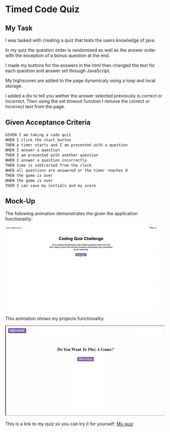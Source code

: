 # Timed Code Quiz

## My Task

I was tasked with creating a quiz that tests the users knowledge of java.

In my quiz the question order is randomized as well as the answer order with the exception of a bonus question at the end.

I made my buttons for the answers in the html then changed the text for each question and answer set through JavaScript.

My highscores are added to the page dynamicaly using a loop and local storage.

I added a div to tell you wether the answer selected previously is correct or incorrect. Then using the set timeout function I remove the correct or incorrect text from the page.


## Given Acceptance Criteria

```
GIVEN I am taking a code quiz
WHEN I click the start button
THEN a timer starts and I am presented with a question
WHEN I answer a question
THEN I am presented with another question
WHEN I answer a question incorrectly
THEN time is subtracted from the clock
WHEN all questions are answered or the timer reaches 0
THEN the game is over
WHEN the game is over
THEN I can save my initials and my score
```

## Mock-Up

The following animation demonstrates the given the application functionality:

![A user clicks through an interactive coding quiz, then enters initials to save the high score before resetting and starting over.](./Assets/04-web-apis-homework-demo.gif)

This animation shows my projects functionality:

![My project showing the quiz and high score functionality](./Assets/Timed-Code-Quiz.gif)

This is a link to my quiz so you can try it for yourself: [My quiz](https://enchantedmoth.github.io/Code-Quiz/)
